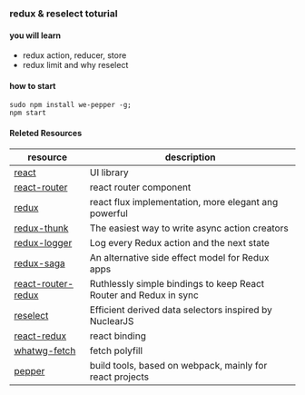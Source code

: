 ### redux & reselect toturial

#### you will learn

-  redux action, reducer, store
-  redux limit and why reselect

####  how to start

```
sudo npm install we-pepper -g;
npm start
```

#### Releted Resources


resource                                                             |  description
----                                                                 |-------
[react](http://facebook.github.io/react)                           |  UI library 
[react-router](https://github.com/reactjs/react-router)            |  react router component
[redux](http://redux.js.org)                                       |  react flux implementation, more elegant ang powerful
[redux-thunk](http://github.com/gaearon/redux-thunk)               |  The easiest way to write async action creators
[redux-logger](https://github.com/fcomb/redux-logger)              |  Log every Redux action and the next state
[redux-saga](https://github.com/yelouafi/redux-saga)               |  An alternative side effect model for Redux apps
[react-router-redux](https://github.com/reactjs/react-router-redux)|  Ruthlessly simple bindings to keep React Router and Redux in sync
[reselect](https://github.com/faassen/reselect)                    |  Efficient derived data selectors inspired by NuclearJS
[react-redux](https://github.com/gaearon/react-redux)              |  react binding
[whatwg-fetch](http://github.github.io/fetch/)                     |  fetch polyfill
[pepper](https://www.npmjs.com/package/we-pepper)                  |  build tools, based on webpack, mainly for react projects

